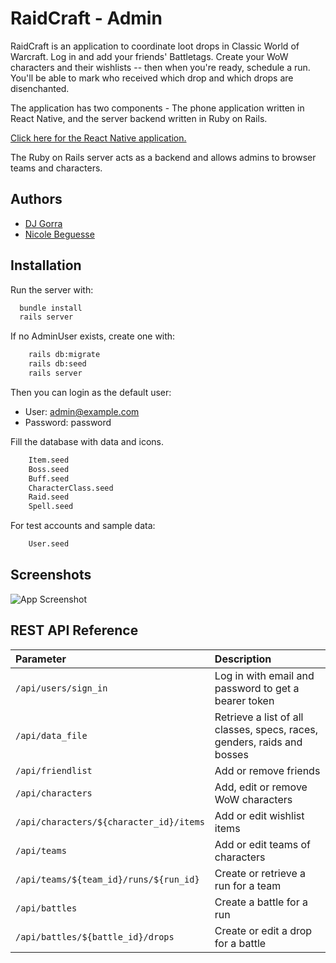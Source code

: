 
# RaidCraft - Admin

RaidCraft is an application to coordinate loot drops in Classic World of Warcraft. Log in and add your friends' Battletags. Create your WoW characters and their wishlists -- then when you're ready, schedule a run. You'll be able to mark who received which drop and which drops are disenchanted.

The application has two components - The phone application written in React Native, and the server backend written in Ruby on Rails.

[Click here for the React Native application.](https://github.com/djgorra/reactwowapp)

The Ruby on Rails server acts as a backend and allows admins to browser teams and characters.


## Authors

- [DJ Gorra](https://www.github.com/djgorra)
- [Nicole Beguesse](https://github.com/perryb)


## Installation

Run the server with:

```bash
  bundle install
  rails server
```

If no AdminUser exists, create one with:

```bash
    rails db:migrate
    rails db:seed
    rails server
```

Then you can login as the default user:
- User: admin@example.com
- Password: password

Fill the database with data and icons.

```bash
    Item.seed
    Boss.seed
    Buff.seed
    CharacterClass.seed
    Raid.seed
    Spell.seed
```

For test accounts and sample data:
```bash
    User.seed
```
    
## Screenshots

![App Screenshot](https://wow-app-rails-5c78013cc11c.herokuapp.com/screenshots/admin_login.png)



## REST API Reference

| Parameter | Description                |
| :-------- | :------------------------- |
| `/api/users/sign_in`   | Log in with email and password to get a bearer token  |
| `/api/data_file`| Retrieve a list of all classes, specs, races, genders, raids and bosses|
| `/api/friendlist` | Add or remove friends |
| `/api/characters` | Add, edit or remove WoW characters |
| `/api/characters/${character_id}/items` | Add or edit wishlist items |
| `/api/teams` | Add or edit teams of characters |
| `/api/teams/${team_id}/runs/${run_id}` | Create or retrieve a run for a team |
| `/api/battles` | Create a battle for a run|
| `/api/battles/${battle_id}/drops` | Create or edit a drop for a battle|





